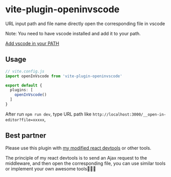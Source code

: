 # vite-plugin-openinvscode
URL input path and file name directly open the corresponding file in vscode

Note: You need to have vscode installed and add it to your path.

[Add vscode in your PATH](https://code.visualstudio.com/docs/setup/mac#_launching-from-the-command-line)

## Usage

```typescript
// vite.config.js
import openInVscode from 'vite-plugin-openinvscode'

export default {
  plugins: [
    openInVscode()
  ]
}
```
After run `npm run dev`, type URL path like `http://localhost:3000/__open-in-editor?file=xxxxx`, 

## Best partner

Please use this plugin with [my modified react devtools](https://github.com/ovensi/react/tree/main/packages/react-devtools-extensions) or other tools.

The principle of my react devtools is to send an Ajax request to the middleware, and then open the corresponding file, you can use similar tools or implement your own awesome tools🚀🚀🚀


